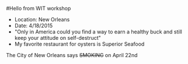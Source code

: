 #Hello from WIT workshop  
- Location: New Orleans
- Date: 4/18/2015
- "Only in America could you find a way to earn a healthy buck and still keep your attitude on self-destruct"
- My favorite restaurant for oysters is Superior Seafood

The City of New Orleans says ~~SMOKING~~ on April 22nd
